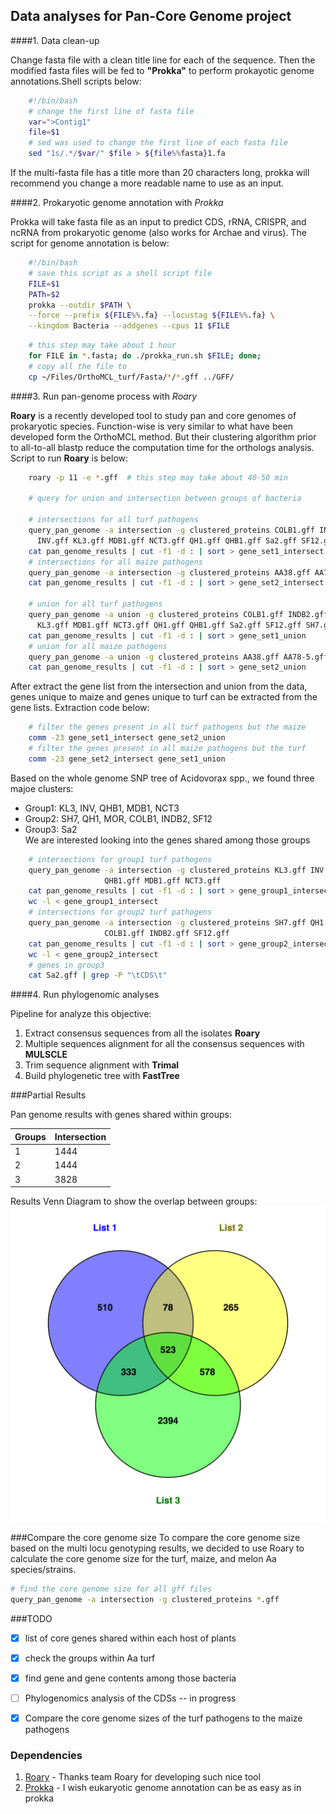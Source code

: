 ## Data analyses for Pan-Core Genome project
####1\. Data clean-up

Change fasta file with a clean title line for each of the sequence. Then the
modified fasta files will be fed to **"Prokka"** to perform prokayotic genome
annotations.Shell scripts below:

```bash
    #!/bin/bash
    # change the first line of fasta file
    var=">Contig1"
    file=$1
    # sed was used to change the first line of each fasta file
    sed "1s/.*/$var/" $file > ${file%%fasta}1.fa
```

If the multi-fasta file has a title more than 20 characters long, prokka will
recommend you change a more readable name to use as an input.

####2\. Prokaryotic genome annotation with _Prokka_

Prokka will take fasta file as an input to predict CDS, rRNA, CRISPR, and ncRNA
from prokaryotic genome (also works for Archae and virus). The script for genome
annotation is below:

```bash
    #!/bin/bash
    # save this script as a shell script file
    FILE=$1
    PATh=$2
    prokka --outdir $PATH \
    --force --prefix ${FILE%%.fa} --locustag ${FILE%%.fa} \
    --kingdom Bacteria --addgenes --cpus 11 $FILE

```

```bash
    # this step may take about 1 hour
    for FILE in *.fasta; do ./prokka_run.sh $FILE; done;
    # copy all the file to
    cp ~/Files/OrthoMCL_turf/Fasta/*/*.gff ../GFF/
```

####3\. Run pan-genome process with _Roary_

**Roary** is a recently developed tool to study pan and core genomes of prokaryotic
species. Function-wise is very similar to what have been developed form the OrthoMCL
method. But their clustering algorithm prior to all-to-all blastp reduce the
computation time for the orthologs analysis. Script to run **Roary** is below:

```bash
    roary -p 11 -e *.gff  # this step may take about 40-50 min

    # query for union and intersection between groups of bacteria

    # intersections for all turf pathogens
    query_pan_genome -a intersection -g clustered_proteins COLB1.gff INDB2.gff \
      INV.gff KL3.gff MDB1.gff NCT3.gff QH1.gff QHB1.gff Sa2.gff SF12.gff SH7.gff MOR.gff
    cat pan_genome_results | cut -f1 -d : | sort > gene_set1_intersect
    # intersections for all maize pathogens
    query_pan_genome -a intersection -g clustered_proteins AA38.gff AA78-5.gff Aa99-2.gff
    cat pan_genome_results | cut -f1 -d : | sort > gene_set2_intersect

    # union for all turf pathogens
    query_pan_genome -a union -g clustered_proteins COLB1.gff INDB2.gff INV.gff \
      KL3.gff MDB1.gff NCT3.gff QH1.gff QHB1.gff Sa2.gff SF12.gff SH7.gff MOR.gff
    cat pan_genome_results | cut -f1 -d : | sort > gene_set1_union
    # union for all maize pathogens
    query_pan_genome -a union -g clustered_proteins AA38.gff AA78-5.gff Aa99-2.gff
    cat pan_genome_results | cut -f1 -d : | sort > gene_set2_union

```

After extract the gene list from the intersection and union from the data, genes
 unique to maize and genes unique to turf can be extracted from the gene lists.
 Extraction code below:

```bash
    # filter the genes present in all turf pathogens but the maize
    comm -23 gene_set1_intersect gene_set2_union
    # filter the genes present in all maize pathogens but the turf
    comm -23 gene_set2_intersect gene_set1_union
```

Based on the whole genome SNP tree of Acidovorax spp., we found three majoe clusters:
 - Group1: KL3, INV, QHB1, MDB1, NCT3
 - Group2: SH7, QH1, MOR, COLB1, INDB2, SF12
 - Group3: Sa2  
We are interested looking into the genes shared among those groups

```bash
    # intersections for group1 turf pathogens
    query_pan_genome -a intersection -g clustered_proteins KL3.gff INV.gff \
                     QHB1.gff MDB1.gff NCT3.gff
    cat pan_genome_results | cut -f1 -d : | sort > gene_group1_intersect
    wc -l < gene_group1_intersect
    # intersections for group2 turf pathogens
    query_pan_genome -a intersection -g clustered_proteins SH7.gff QH1.gff MOR.gff \
                     COLB1.gff INDB2.gff SF12.gff
    cat pan_genome_results | cut -f1 -d : | sort > gene_group2_intersect
    wc -l < gene_group2_intersect
    # genes in group3
    cat Sa2.gff | grep -P "\tCDS\t"

```

####4\. Run phylogenomic analyses

Pipeline for analyze this objective:  

1. Extract consensus sequences from all the isolates **Roary**
2. Multiple sequences alignment for all the consensus sequences with **MULSCLE**
3. Trim sequence alignment with **Trimal**
4. Build phylogenetic tree with **FastTree**




###Partial Results

Pan genome results with genes shared within groups:  

| Groups | Intersection |
|--------|--------------|
| 1      | 1444         |
| 2      | 1444         |
| 3      | 3828         |

Results Venn Diagram to show the overlap between groups:
![Venn Diagram](data/PieChart_g1g2g3.png)

###Compare the core genome size
To compare the core genome size based on the multi locu genotyping results, we decided to use Roary to calculate the core genome size for the turf, maize, and melon Aa species/strains.

```bash
# find the core genome size for all gff files
query_pan_genome -a intersection -g clustered_proteins *.gff
```


###TODO
- [x] list of core genes shared within each host of plants
- [x] check the groups within Aa turf
- [x] find gene and gene contents among those bacteria
- [ ] Phylogenomics analysis of the CDSs -- in progress
- [x] Compare the core genome sizes of the turf pathogens to the maize pathogens



### Dependencies
1. [Roary](https://github.com/sanger-pathogens/Roary) - Thanks team Roary for
developing such nice tool
2. [Prokka](http://www.vicbioinformatics.com/software.prokka.shtml) - I wish
eukaryotic genome annotation can be as easy as in prokka
